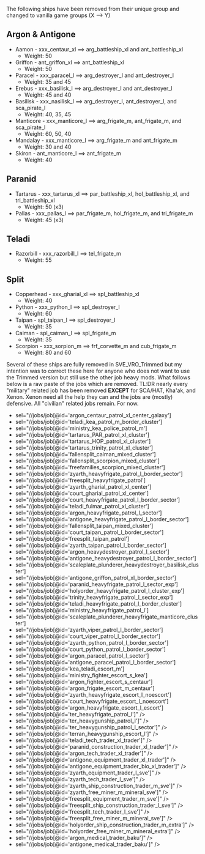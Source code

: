 The following ships have been removed from their unique group and changed to vanilla game groups (X --> Y)

## Argon & Antigone ##
- Aamon - xxx_centaur_xl ==> arg_battleship_xl and ant_battleship_xl  
  * Weight: 50
- Griffon - ant_griffon_xl ==> ant_battleship_xl
  * Weight: 50
- Paracel - xxx_paracel_l ==> arg_destroyer_l and ant_destroyer_l
  * Weight: 35 and 45
- Erebus - xxx_basilisk_l ==> arg_destroyer_l and ant_destroyer_l
  * Weight: 45 and 40
- Basilisk - xxx_nasilisk_l ==> arg_destroyer_l, ant_destroyer_l, and sca_pirate_l
  * Weight: 40, 35, 45
- Manticore - xxx_manticore_l ==> arg_frigate_m, ant_frigate_m, and sca_pirate_l
  * Weight: 60, 50, 40
- Mandalay - xxx_manticore_l ==> arg_frigate_m and ant_frigate_m
  * Weight: 30 and 40
- Skiron - ant_manticore_l ==> ant_frigate_m
  * Weight: 40

## Paranid ##
- Tartarus - xxx_tartarus_xl ==> par_battleship_xl, hol_battleship_xl, and tri_battleship_xl
  * Weight: 50 (x3)
- Pallas - xxx_pallas_l ==> par_frigate_m, hol_frigate_m, and tri_frigate_m
  * Weight: 45 (x3)

## Teladi ##
- Razorbill - xxx_razorbill_l ==> tel_frigate_m
  * Weight: 55

## Split ##
- Copperhead - xxx_gharial_xl ==> spl_battleship_xl
  * Weight: 40
- Python - xxx_python_l ==> spl_destroyer_l
  * Weight: 60
- Taipan - spl_taipan_l ==> spl_destroyer_l
  * Weight: 35
- Caiman - spl_caiman_l ==> spl_frigate_m
  * Weight: 35
- Scorpion - xxx_sorpion_m ==> frf_corvette_m and cub_frigate_m
  * Weight: 80 and 60

Several of these ships are fully removed in SVE_VRO_Trimmed but my intention was to correct these here for anyone who does not want to use the Trimmed version but still use the other job heavy mods. What follows below is a raw paste of the jobs which are removed. TL:DR nearly every "military" related job has been removed **EXCEPT** for SCA/HAT, Kha'ak, and Xenon. Xenon need all the help they can and the jobs are (mostly) defensive. All "civilian" related jobs remain. For now.

- sel="//jobs/job[@id='argon_centaur_patrol_xl_center_galaxy']
- sel="//jobs/job[@id='teladi_kea_patrol_m_border_cluster']
- sel="//jobs/job[@id='ministry_kea_police_patrol_m'] 
- sel="//jobs/job[@id='tartarus_PAR_patrol_xl_cluster']
- sel="//jobs/job[@id='tartarus_HOP_patrol_xl_cluster']
- sel="//jobs/job[@id='tartarus_trinity_patrol_xl_cluster']
- sel="//jobs/job[@id='fallensplit_caiman_mixed_cluster']
- sel="//jobs/job[@id='fallensplit_scorpion_mixed_cluster']
- sel="//jobs/job[@id='freefamilies_scorpion_mixed_cluster']
- sel="//jobs/job[@id='zyarth_heavyfrigate_patrol_l_border_sector']
- sel="//jobs/job[@id='freesplit_heavyfrigate_patrol']
- sel="//jobs/job[@id='zyarth_gharial_patrol_xl_center']
- sel="//jobs/job[@id='court_gharial_patrol_xl_center']
- sel="//jobs/job[@id='court_heavyfrigate_patrol_l_border_sector']
- sel="//jobs/job[@id='teladi_fulmar_patrol_xl_cluster']
- sel="//jobs/job[@id='argon_heavyfrigate_patrol_l_sector']
- sel="//jobs/job[@id='antigone_heavyfrigate_patrol_l_border_sector']
- sel="//jobs/job[@id='fallensplit_taipan_mixed_cluster']
- sel="//jobs/job[@id='court_taipan_patrol_l_border_sector']
- sel="//jobs/job[@id='freesplit_taipan_patrol']
- sel="//jobs/job[@id='zyarth_taipan_patrol_l_border_sector']
- sel="//jobs/job[@id='argon_heavydestroyer_patrol_l_sector']
- sel="//jobs/job[@id='antigone_heavydestroyer_patrol_l_border_sector']
- sel="//jobs/job[@id='scaleplate_plunderer_heavydestroyer_basilisk_cluster']
- sel="//jobs/job[@id='antigone_griffon_patrol_xl_border_sector']
- sel="//jobs/job[@id='paranid_heavyfrigate_patrol_l_sector_exp']
- sel="//jobs/job[@id='holyorder_heavyfrigate_patrol_l_cluster_exp']
- sel="//jobs/job[@id='trinity_heavyfrigate_patrol_l_sector_exp']
- sel="//jobs/job[@id='teladi_heavyfrigate_patrol_l_border_cluster']
- sel="//jobs/job[@id='ministry_heavyfrigate_patrol_l']
- sel="//jobs/job[@id='scaleplate_plunderer_heavyfrigate_manticore_cluster']  
- sel="//jobs/job[@id='zyarth_viper_patrol_l_border_sector']
- sel="//jobs/job[@id='court_viper_patrol_l_border_sector']
- sel="//jobs/job[@id='zyarth_python_patrol_l_border_sector']
- sel="//jobs/job[@id='court_python_patrol_l_border_sector'] 
- sel="//jobs/job[@id='argon_paracel_patrol_l_sector']
- sel="//jobs/job[@id='antigone_paracel_patrol_l_border_sector']
- sel="//jobs/job[@id='kea_teladi_escort_m']
- sel="//jobs/job[@id='ministry_fighter_escort_s_kea']
- sel="//jobs/job[@id='argon_fighter_escort_s_centaur']
- sel="//jobs/job[@id='argon_frigate_escort_m_centaur']
- sel="//jobs/job[@id='zyarth_heavyfrigate_escort_l_noescort']
- sel="//jobs/job[@id='court_heavyfrigate_escort_l_noescort']
- sel="//jobs/job[@id='argon_heavyfrigate_escort_l_escort']
- sel="//jobs/job[@id='ter_heavyfrigate_patrol_l']" />
- sel="//jobs/job[@id='ter_heavygunship_patrol_l']" />
- sel="//jobs/job[@id='ter_heavygunship_patrol_l_sector']" />
- sel="//jobs/job[@id='terran_heavygunship_escort_l']" />    
- sel="//jobs/job[@id='teladi_tech_trader_xl_trader']" />
- sel="//jobs/job[@id='paranid_construction_trader_xl_trader']" />
- sel="//jobs/job[@id='argon_tech_trader_xl_trader']" />
- sel="//jobs/job[@id='antigone_equipment_trader_xl_trader']" />
- sel="//jobs/job[@id='antigone_equipment_trader_bio_xl_trader']" />
- sel="//jobs/job[@id='zyarth_equipment_trader_l_sve']" />  
- sel="//jobs/job[@id='zyarth_tech_trader_l_sve']" />
- sel="//jobs/job[@id='zyarth_ship_construction_trader_m_sve']" />
- sel="//jobs/job[@id='zyarth_free_miner_m_mineral_sve']" />
- sel="//jobs/job[@id='freesplit_equipment_trader_m_sve']" />
- sel="//jobs/job[@id='freesplit_ship_construction_trader_l_sve']" />
- sel="//jobs/job[@id='freesplit_tech_trader_l_sve']" />
- sel="//jobs/job[@id='freesplit_free_miner_m_mineral_sve']" /> 
- sel="//jobs/job[@id='holyorder_ship_construction_trader_m_extra']" />
- sel="//jobs/job[@id='holyorder_free_miner_m_mineral_extra']" />
- sel="//jobs/job[@id='argon_medical_trader_baku']" />
- sel="//jobs/job[@id='antigone_medical_trader_baku']" />  

